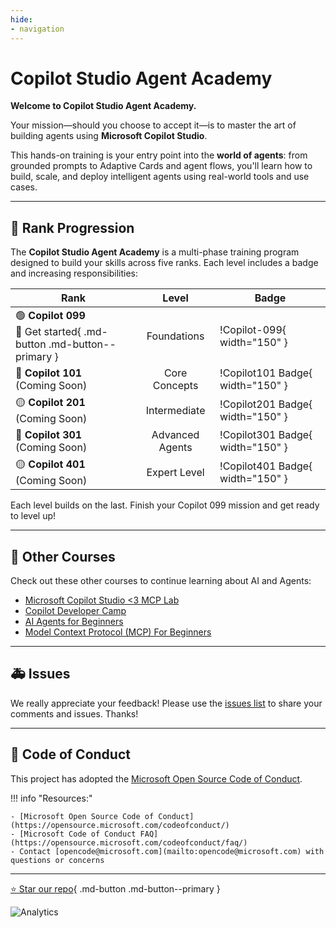 ```yaml
---
hide:
- navigation
---
```


# Copilot Studio Agent Academy

**Welcome to Copilot Studio Agent Academy.**  

Your mission—should you choose to accept it—is to master the art of building agents using **Microsoft Copilot Studio**.

This hands-on training is your entry point into the **world of agents**: from grounded prompts to Adaptive Cards and agent flows, you'll learn how to build, scale, and deploy intelligent agents using real-world tools and use cases.

---

## 🏅 Rank Progression

The **Copilot Studio Agent Academy** is a multi-phase training program designed to build your skills across five ranks. Each level includes a badge and increasing responsibilities:




| Rank | Level | Badge |
|------|:-----:|-------|
| 🟢 **Copilot 099**<br>🚀 Get started{ .md-button .md-button--primary } | Foundations | !Copilot-099{ width="150" } |
| 🔵 **Copilot 101**<br>(Coming Soon) | Core Concepts | !Copilot101 Badge{ width="150" } |
| 🟡 **Copilot 201**<br>(Coming Soon) | Intermediate | !Copilot201 Badge{ width="150" } |
| 🔵 **Copilot 301**<br>(Coming Soon) | Advanced Agents | !Copilot301 Badge{ width="150" } |
| 🟡 **Copilot 401**<br>(Coming Soon) | Expert Level | !Copilot401 Badge{ width="150" } |



Each level builds on the last. Finish your Copilot 099 mission and get ready to level up!

---

## 🎒 Other Courses

Check out these other courses to continue learning about AI and Agents:

- [Microsoft Copilot Studio <3 MCP Lab](https://aka.ms/mcsmcplab)
- [Copilot Developer Camp](https://microsoft.github.io/copilot-camp/)
- [AI Agents for Beginners](https://microsoft.github.io/ai-agents-for-beginners/)
- [Model Context Protocol (MCP) For Beginners](https://github.com/microsoft/mcp-for-beginners)

---

## 🚑 Issues

We really appreciate your feedback! Please use the [issues list](https://github.com/microsoft/agent-academy/issues) to share your comments and issues. Thanks!

---

## 📜 Code of Conduct

This project has adopted the [Microsoft Open Source Code of Conduct](https://opensource.microsoft.com/codeofconduct/).

!!! info "Resources:"

    - [Microsoft Open Source Code of Conduct](https://opensource.microsoft.com/codeofconduct/)
    - [Microsoft Code of Conduct FAQ](https://opensource.microsoft.com/codeofconduct/faq/)
    - Contact [opencode@microsoft.com](mailto:opencode@microsoft.com) with questions or concerns

---

[⭐️ Star our repo](https://github.com/microsoft/agent-academy){ .md-button .md-button--primary }

<!-- markdownlint-disable-next-line MD033 -->
<img src="https://m365-visitor-stats.azurewebsites.net/agent-academy/index" alt="Analytics" />
